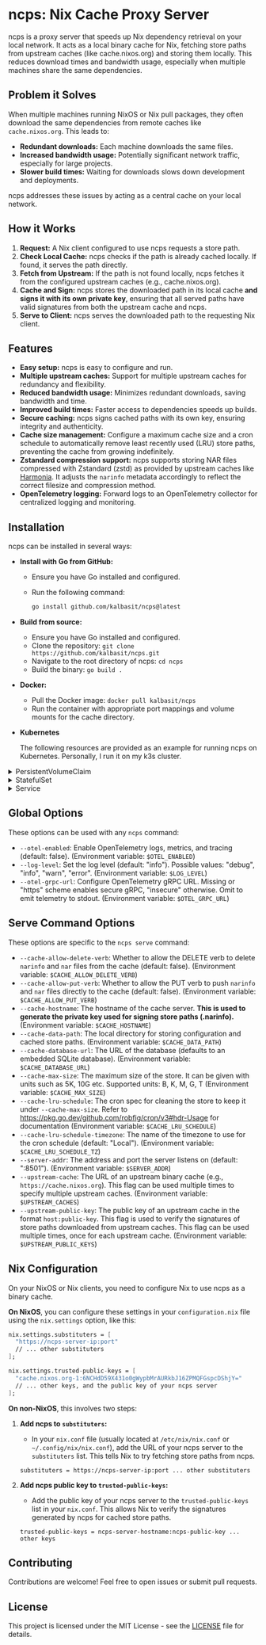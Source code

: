 # ncps: Nix Cache Proxy Server

ncps is a proxy server that speeds up Nix dependency retrieval on your local network. It acts as a local binary cache for Nix, fetching store paths from upstream caches (like cache.nixos.org) and storing them locally. This reduces download times and bandwidth usage, especially when multiple machines share the same dependencies.

## Problem it Solves

When multiple machines running NixOS or Nix pull packages, they often download the same dependencies from remote caches like `cache.nixos.org`. This leads to:

- **Redundant downloads:** Each machine downloads the same files.
- **Increased bandwidth usage:** Potentially significant network traffic, especially for large projects.
- **Slower build times:** Waiting for downloads slows down development and deployments.

ncps addresses these issues by acting as a central cache on your local network.

## How it Works

1. **Request:** A Nix client configured to use ncps requests a store path.
1. **Check Local Cache:** ncps checks if the path is already cached locally. If found, it serves the path directly.
1. **Fetch from Upstream:** If the path is not found locally, ncps fetches it from the configured upstream caches (e.g., cache.nixos.org).
1. **Cache and Sign:** ncps stores the downloaded path in its local cache **and signs it with its own private key**, ensuring that all served paths have valid signatures from both the upstream cache and ncps.
1. **Serve to Client:** ncps serves the downloaded path to the requesting Nix client.

## Features

- **Easy setup:** ncps is easy to configure and run.
- **Multiple upstream caches:** Support for multiple upstream caches for redundancy and flexibility.
- **Reduced bandwidth usage:** Minimizes redundant downloads, saving bandwidth and time.
- **Improved build times:** Faster access to dependencies speeds up builds.
- **Secure caching:** ncps signs cached paths with its own key, ensuring integrity and authenticity.
- **Cache size management:** Configure a maximum cache size and a cron schedule to automatically remove least recently used (LRU) store paths, preventing the cache from growing indefinitely.
- **Zstandard compression support:** ncps supports storing NAR files compressed with Zstandard (zstd) as provided by upstream caches like [Harmonia](https://github.com/nix-community/harmonia). It adjusts the `narinfo` metadata accordingly to reflect the correct filesize and compression method.
- **OpenTelemetry logging:** Forward logs to an OpenTelemetry collector for centralized logging and monitoring.

## Installation

ncps can be installed in several ways:

<!--- **Pre-built binaries:**

  - Download the latest release for your platform from the [release page](https://github.com/kalbasit/ncps/releases).
  - Extract the binary and place it in your desired location.
  - Make it executable.-->

- **Install with Go from GitHub:**

  - Ensure you have Go installed and configured.

  - Run the following command:

    ```bash
    go install github.com/kalbasit/ncps@latest
    ```

- **Build from source:**

  - Ensure you have Go installed and configured.
  - Clone the repository: `git clone https://github.com/kalbasit/ncps.git`
  - Navigate to the root directory of ncps: `cd ncps`
  - Build the binary: `go build .`

- **Docker:**

  - Pull the Docker image: `docker pull kalbasit/ncps`
  - Run the container with appropriate port mappings and volume mounts for the cache directory.

- **Kubernetes**

  The following resources are provided as an example for running ncps on Kubernetes. Personally, I run it on my k3s cluster.

<details>
<summary>PersistentVolumeClaim</summary>

```yaml
apiVersion: v1
kind: PersistentVolumeClaim
metadata:
  name: nix-cache
  labels:
    app: nix-cache
    tier: proxy
spec:
  accessModes:
    - ReadWriteOnce
  resources:
    requests:
      storage: 20Gi
```

</details>

<details>
<summary>StatefulSet</summary>

```yaml
apiVersion: apps/v1
kind: StatefulSet
metadata:
  name: nix-cache
  labels:
    app: nix-cache
    tier: proxy
spec:
  replicas: 1
  selector:
    matchLabels:
      app: nix-cache
      tier: proxy
  template:
    metadata:
      labels:
        app: nix-cache
        tier: proxy
    spec:
      initContainers:
        - image: alpine:latest
          name: create-directories
          args:
            - /bin/sh
            - -c
            - "mkdir -m 0755 -p /storage/var && mkdir -m 0700 -p /storage/var/ncps && mkdir -m 0700 -p /storage/var/ncps/db"
          volumeMounts:
            - name: nix-cache-persistent-storage
              mountPath: /storage
        - image: kalbasit/ncps:latest # NOTE: It's recommended to use a tag here!
          name: migrate-database
          args:
            - /bin/dbmate
            - --url=sqlite:/storage/var/ncps/db/db.sqlite
            - migrate
            - up
          volumeMounts:
            - name: nix-cache-persistent-storage
              mountPath: /storage
      containers:
        - image: kalbasit/ncps:latest # NOTE: It's recommended to use a tag here!
          name: nix-cache
          args:
            - /bin/ncps
            - serve
            - --cache-hostname=nix-cache.yournetwork.local # TODO: Replace with your own hostname
            - --cache-data-path=/storage
            - --cache-database-url=sqlite:/storage/var/ncps/db/db.sqlite
            - --upstream-cache=https://cache.nixos.org
            - --upstream-cache=https://nix-community.cachix.org
            - --upstream-public-key=cache.nixos.org-1:6NCHdD59X431o0gWypbMrAURkbJ16ZPMQFGspcDShjY=
            - --upstream-public-key=nix-community.cachix.org-1:mB9FSh9qf2dCimDSUo8Zy7bkq5CX+/rkCWyvRCYg3Fs=
          ports:
            - containerPort: 8501
              name: http-web
          volumeMounts:
            - name: nix-cache-persistent-storage
              mountPath: /storage
      volumes:
        - name: nix-cache-persistent-storage
          persistentVolumeClaim:
            claimName: nix-cache
```

</details>

<details>
<summary>Service</summary>

```yaml
apiVersion: v1
kind: Service
metadata:
  name: nix-cache
  labels:
    app: nix-cache
    tier: proxy
spec:
  type: ClusterIP
  ports:
    - name: http-web
      port: 8501
  selector:
    app: nix-cache
    tier: proxy
```

</details>

## Global Options

These options can be used with any `ncps` command:

- `--otel-enabled`: Enable OpenTelemetry logs, metrics, and tracing (default: false). (Environment variable: `$OTEL_ENABLED`)
- `--log-level`: Set the log level (default: "info"). Possible values: "debug", "info", "warn", "error". (Environment variable: `$LOG_LEVEL`)
- `--otel-grpc-url`: Configure OpenTelemetry gRPC URL. Missing or "https" scheme enables secure gRPC, "insecure" otherwise. Omit to emit telemetry to stdout. (Environment variable: `$OTEL_GRPC_URL`)

## Serve Command Options

These options are specific to the `ncps serve` command:

- `--cache-allow-delete-verb`: Whether to allow the DELETE verb to delete `narinfo` and `nar` files from the cache (default: false). (Environment variable: `$CACHE_ALLOW_DELETE_VERB`)
- `--cache-allow-put-verb`: Whether to allow the PUT verb to push `narinfo` and `nar` files directly to the cache (default: false). (Environment variable: `$CACHE_ALLOW_PUT_VERB`)
- `--cache-hostname`: The hostname of the cache server. **This is used to generate the private key used for signing store paths (.narinfo).** (Environment variable: `$CACHE_HOSTNAME`)
- `--cache-data-path`: The local directory for storing configuration and cached store paths. (Environment variable: `$CACHE_DATA_PATH`)
- `--cache-database-url`: The URL of the database (defaults to an embedded SQLite database). (Environment variable: `$CACHE_DATABASE_URL`)
- `--cache-max-size`: The maximum size of the store. It can be given with units such as 5K, 10G etc. Supported units: B, K, M, G, T (Environment variable: `$CACHE_MAX_SIZE`)
- `--cache-lru-schedule`: The cron spec for cleaning the store to keep it under `--cache-max-size`. Refer to https://pkg.go.dev/github.com/robfig/cron/v3#hdr-Usage for documentation (Environment variable: `$CACHE_LRU_SCHEDULE`)
- `--cache-lru-schedule-timezone`: The name of the timezone to use for the cron schedule (default: "Local"). (Environment variable: `$CACHE_LRU_SCHEDULE_TZ`)
- `--server-addr`: The address and port the server listens on (default: ":8501"). (Environment variable: `$SERVER_ADDR`)
- `--upstream-cache`: The URL of an upstream binary cache (e.g., `https://cache.nixos.org`). This flag can be used multiple times to specify multiple upstream caches. (Environment variable: `$UPSTREAM_CACHES`)
- `--upstream-public-key`: The public key of an upstream cache in the format `host:public-key`. This flag is used to verify the signatures of store paths downloaded from upstream caches. This flag can be used multiple times, once for each upstream cache. (Environment variable: `$UPSTREAM_PUBLIC_KEYS`)

## Nix Configuration

On your NixOS or Nix clients, you need to configure Nix to use ncps as a binary cache.

**On NixOS**, you can configure these settings in your `configuration.nix` file using the `nix.settings` option, like this:

```nix
nix.settings.substituters = [
  "https://ncps-server-ip:port"
  // ... other substituters
];

nix.settings.trusted-public-keys = [
  "cache.nixos.org-1:6NCHdD59X431o0gWypbMrAURkbJ16ZPMQFGspcDShjY="
  // ... other keys, and the public key of your ncps server
];
```

**On non-NixOS**, this involves two steps:

1. **Add ncps to `substituters`:**

   - In your `nix.conf` file (usually located at `/etc/nix/nix.conf` or `~/.config/nix/nix.conf`), add the URL of your ncps server to the `substituters` list. This tells Nix to try fetching store paths from ncps.

   ```
   substituters = https://ncps-server-ip:port ... other substituters
   ```

1. **Add ncps public key to `trusted-public-keys`:**

   - Add the public key of your ncps server to the `trusted-public-keys` list in your `nix.conf`. This allows Nix to verify the signatures generated by ncps for cached store paths.

   ```
   trusted-public-keys = ncps-server-hostname:ncps-public-key ... other keys
   ```

## Contributing

Contributions are welcome! Feel free to open issues or submit pull requests.

## License

This project is licensed under the MIT License - see the [LICENSE](/LICENSE) file for details.
